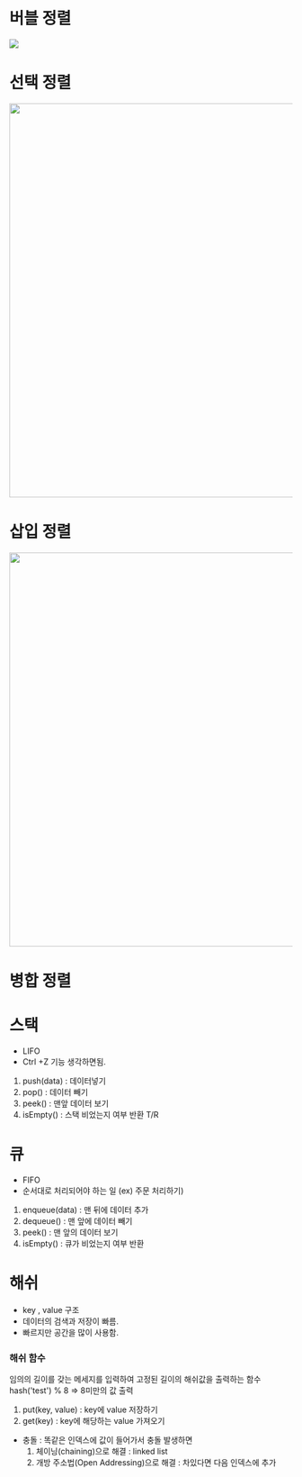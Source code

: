 # 버블 정렬

<img src="https://www.notion.so/image/https%3A%2F%2Fthumbs.gfycat.com%2FExaltedInconsequentialDwarfrabbit-max-14mb.gif?table=block&id=90ff42ee-e4cb-4f66-bbf6-283980d2fc3f&spaceId=83c75a39-3aba-4ba4-a792-7aefe4b07895&userId=&cache=v2">

# 선택 정렬

<img src="https://gmlwjd9405.github.io/images/algorithm-selection-sort/selection-sort.png" style="width:700px; height:700px;">

# 삽입 정렬

<img src="https://user-images.githubusercontent.com/61978339/95599474-16d9be00-0a8c-11eb-8934-4d22627b54b8.png" style="width:700px;">

# 병합 정렬

# 스택

- LIFO
- Ctrl +Z 기능 생각하면됨.

1. push(data) : 데이터넣기
2. pop() : 데이터 빼기
3. peek() : 맨앞 데이터 보기
4. isEmpty() : 스택 비었는지 여부 반환 T/R

# 큐

- FIFO
- 순서대로 처리되어야 하는 일 (ex) 주문 처리하기)

1. enqueue(data) : 맨 뒤에 데이터 추가
2. dequeue() : 맨 앞에 데이터 빼기
3. peek() : 맨 앞의 데이터 보기
4. isEmpty() : 큐가 비었는지 여부 반환

# 해쉬

- key , value 구조
- 데이터의 검색과 저장이 빠름.
- 빠르지만 공간을 많이 사용함.

### 해쉬 함수

임의의 길이를 갖는 메세지를 입력하여 고정된 길이의 해쉬값을 출력하는 함수
hash('test') % 8 => 8미만의 값 출력

1. put(key, value) : key에 value 저장하기
2. get(key) : key에 해당하는 value 가져오기

- 충돌 : 똑같은 인덱스에 값이 들어가서 충돌 발생하면
  1. 체이닝(chaining)으로 해결 : linked list
  2. 개방 주소법(Open Addressing)으로 해결 : 차있다면 다음 인덱스에 추가
